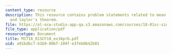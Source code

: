 ```yaml
---
content_type: resource
description: This resource contains problem statements related to mean value theorem
  and taylor's theorem.
file: https://ol-ocw-studio-app-qa.s3.amazonaws.com/courses/18-01sc-single-variable-calculus-fall-2010/a91bdbc7b1b980bf109fe3feb0b42b01_MIT18_01SCF10_ex34prb.pdf
file_type: application/pdf
resourcetype: Document
title: MIT18_01SCF10_ex34prb.pdf
uid: a91bdbc7-b1b9-80bf-109f-e3feb0b42b01
---
```

